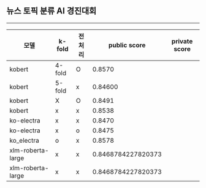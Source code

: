 ## 뉴스 토픽 분류 AI 경진대회 
---
|모델|k-fold|전처리|public score|private score|
|---|-----|---|-----|----|
|kobert|4-fold|O|0.8570|
|kobert|5-fold|x|0.84600|
|kobert|X|O|0.8491|
|kobert|x|x|0.8538|
|ko-electra|x|x|0.8470|
|ko-electra|x|o|0.8475|
|ko_electra|o|x|0.8578|
|xlm-roberta-large|x|x|0.8468784227820373|
|xlm-roberta-large|x|x|0.8468784227820373|
